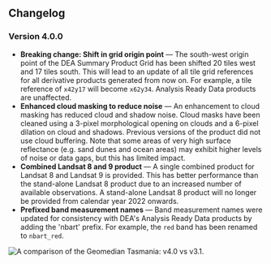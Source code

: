 ## Changelog

<span id="v4.0.0"></span>

### Version 4.0.0

* **Breaking change: Shift in grid origin point** &mdash; The south-west origin point of the DEA Summary Product Grid has been shifted 20 tiles west and 17 tiles south. This will lead to an update of all tile grid references for all derivative products generated from now on. For example, a tile reference of `x42y17` will become `x62y34`. Analysis Ready Data products are unaffected.
* **Enhanced cloud masking to reduce noise** &mdash; An enhancement to cloud masking has reduced cloud and shadow noise. Cloud masks have been cleaned using a 3-pixel morphological opening on clouds and a 6-pixel dilation on cloud and shadows. Previous versions of the product did not use cloud buffering. Note that some areas of very high surface reflectance (e.g. sand dunes and ocean areas) may exhibit higher levels of noise or data gaps, but this has limited impact.
* **Combined Landsat 8 and 9 product** &mdash; A single combined product for Landsat 8 and Landsat 9 is provided. This has better performance than the stand-alone Landsat 8 product due to an increased number of available observations. A stand-alone Landsat 8 product will no longer be provided from calendar year 2022 onwards.
* **Prefixed band measurement names** &mdash; Band measurement names were updated for consistency with DEA's Analysis Ready Data products by adding the 'nbart' prefix. For example, the `red` band has been renamed to `nbart_red`.

<img src="/_static/geomedian/Geomedian_2020_Tasmania_v4_0_vs_v3_1.gif" alt="A comparison of the Geomedian Tasmania: v4.0 vs v3.1." style="max-width: 600px;">
